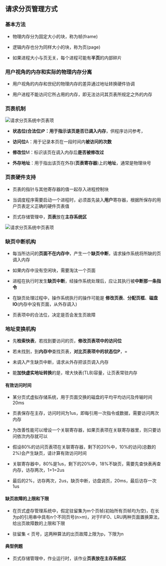 ## 请求分页管理方式

### 基本方法

- 物理内存分为固定大小的块，称为帧(frame)

- 逻辑内存也分为同样大小的块，称为页(page)

- 如果进程大小与页无关，每个进程可能有**半页**的内部碎片

### 用户视角的内存和实际的物理内存分离

- 用户视角的内存和世纪的物理内存的差异通过地址转换硬件协调

- 用户进程不能访问它所占用的内存，即无法访问其页表所规定之外的内存

### 页表机制

![请求分页系统中页表项](https://github.com/YC-L/Postgraduate-examination/blob/Operating-System/imgs/%E8%AF%B7%E6%B1%82%E5%88%86%E9%A1%B5%E7%B3%BB%E7%BB%9F%E4%B8%AD%E9%A1%B5%E8%A1%A8%E9%A1%B9.png "请求分页系统中页表项")

- **状态位(合法位)**P：用于指示该页**是否已调入内存**，供程序访问参考，

- **访问位**A：用于记录本页在一段时间内**被访问的次数**

- **修改位**M：标识该页在调入内存后**是否被修改过**

- **外存地址**：用于指出该页在外存(**页表寄存器**)上的**地址**，通常是物理块号

### 页表硬件支持

- 页表的指针与其他寄存器的值一起存入进程控制块

- 当调度程序需要启动一个进程时，必须首先装入**用户**寄存器，根据所保存的用户页表定义正确的硬件页表值

- 页式存储管理中，**页表**放在**主存系统区**

![请求分页系统中页表项](https://github.com/YC-L/Postgraduate-examination/blob/Operating-System/imgs/Request-paginated-hardware-support.png)

### 缺页中断机构

- 每当所访问的**页面不在内存中**，产生一个**缺页中断**，请求操作系统将所缺的页调入内存

- 如果内存中没有空闲块，需要淘汰一个页面

- 进程在执行时发生**缺页中断**，经操作系统处理后，应让其执行被**中断那一条指令**

- 在缺页处理过程中，操作系统执行的操作可能是 **修改页表**、**分配页框**、**磁盘IO**(内存中没有页面，从外存调入)

- 页表项中的合法位，决定是否会发生页故障

### 地址变换机构

- 先**检索快表**，若找到要访问的页，**修改页表项中的访问位**

- 若未找到，到**内存中**查找页表，**对比页表项中的状态位P**，=

- 未调入产生缺页中断，请求从外存把该页调入内存

- 能**加快虚实地址转换**的是，增大快表(TLB)容量，让页表常驻内存

#### 有效访问时间

- 某分页式虚拟存储系统，用于页面交换的磁盘的平均平均访问及传输时间20ms

- 页表保存在主存，访问时间为1us，即每引用一次指令或数据，需要访问两次内存

- 为改善性能可以增设一个关联寄存器，如果页表项在关联寄存器里，则只要访问依次内存就可以

- 假设80%的访问页表项在关联寄存器，剩下的20%中，10%的访问(总数的2%)会产生缺页，请计算有效访问时间

- 关联寄存器中，80%是1us，剩下的20%中，18%不缺页，需要先查快表再查内存，访存两次，1+1=2us

- 最后的2%，访存两次，2us，缺页中断，访盘调页，20ms，最后访存一次 1us

#### 缺页故障的上限和下限

- 在页式虚存管理系统中，假定驻留集为m个页帧(初始所有页帧均为空)，在长为p的引用串中具有n个不同页号(n>m)，对于FIFO、LRU两种页面置换算法，给出页故障数的上限和下限

- 驻留集 < 页号，这两种算法的出页故障上限为p，下限为n

#### 典型例题

- 页式存储管理中，作业运行时，该作业**页表放在主存系统区**












